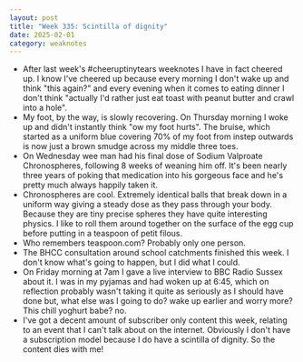 ```yaml
---
layout: post
title: "Week 335: Scintilla of dignity"
date: 2025-02-01
category: weaknotes
---
```

* After last week's #cheeruptinytears weeknotes I have in fact cheered up. I know I've cheered up because every morning I don't wake up and think "this again?" and every evening when it comes to eating dinner I don't think "actually I'd rather just eat toast with peanut butter and crawl into a hole".
* My foot, by the way, is slowly recovering. On Thursday morning I woke up and didn't instantly think "ow my foot hurts". The bruise, which started as a uniform blue covering 70% of my foot from instep outwards is now just a brown smudge across my middle three toes.
* On Wednesday wee man had his final dose of Sodium Valproate Chronospheres, following 8 weeks of weaning him off. It's been nearly three years of poking that medication into his gorgeous face and he's pretty much always happily taken it.
* Chronospheres are cool. Extremely identical balls that break down in a uniform way giving a steady dose as they pass through your body. Because they are tiny precise spheres they have quite interesting physics. I like to roll them around together on the surface of the egg cup before putting in a teaspoon of petit filous.
* Who remembers teaspoon.com? Probably only one person.
* The BHCC consultation around school catchments finished this week. I don't know what's going to happen, but I did what I could.
* On Friday morning at 7am I gave a live interview to BBC Radio Sussex about it. I was in my pyjamas and had woken up at 6:45, which on reflection probably wasn't taking it quite as seriously as I should have done but, what else was I going to do? wake up earlier and worry more? This chill yoghurt babe? no.
* I've got a decent amount of subscriber only content this week, relating to an event that I can't talk about on the internet. Obviously I don't have a subscription model because I do have a scintilla of dignity. So the content dies with me!
